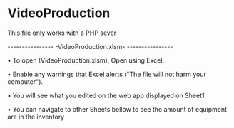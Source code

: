 # VideoProduction

This file only works with a PHP sever


---------------- -VideoProduction.xlsm- ---------------- 

• To open (VideoProduction.xlsm), Open using Excel.

• Enable any warnings that Excel alerts ("The file will not harm your computer").

• You will see what you edited on the web app displayed on Sheet1

• You can navigate to other Sheets bellow to see the amount of equipment are in the inventory 
